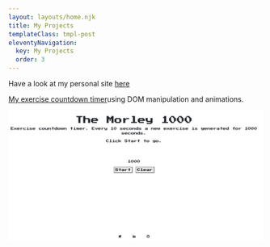 ```yaml
---
layout: layouts/home.njk
title: My Projects
templateClass: tmpl-post
eleventyNavigation:
  key: My Projects
  order: 3
---
```


<p>Have a look at my personal site <a href="https://serene-lovelace-e57caa.netlify.app/index.html">here</a></p>

<div class = "container-fluid about-me profile-text">
 <div class="row about-me profile-text">
     <div class="col col-md-6 projects-left">
      <p><a href="https://hardcore-ritchie-17f9e3.netlify.app/">My exercise countdown timer</a>using DOM manipulation and animations.</p>
    </div> 
    <div class="col col-md-6 projects projects-right" >
      <img class = "screenshot" src="/img/timer.png" alt = "Screenshot of timer">
    </div> 
  </div>
    </div>